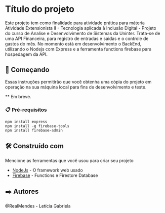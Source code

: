 # Título do projeto

Este projeto tem como finalidade para atividade prática para máteria Atividade Extensionista II - Tecnologia aplicada à Inclusão Digital - Projeto  do curso de Analise e Desenvolvimento de Sistemas da Uninter. Trata-se de uma API Financeira, para registro de entradas e saidas e o controle de gastos do mês. No momento está em desenvolvimento o BackEnd, utilizando o Nodejs com Express e a ferramenta functions firebase para hospedagem da API.

## 🚀 Começando

Essas instruções permitirão que você obtenha uma cópia do projeto em operação na sua máquina local para fins de desenvolvimento e teste.

** Em breve.

### 📋 Pré-requisitos


```
npm install express
npm install -g firebase-tools
npm install firebase-admin
```


## 🛠️ Construído com

Mencione as ferramentas que você usou para criar seu projeto

* [NodeJs](https://nodejs.org/en) - O framework web usado
* [Firebase](https://firebase.google.com/) - Functions e Firestore Database



## ✒️ Autores

@RealMendes - Letícia Gabriela



